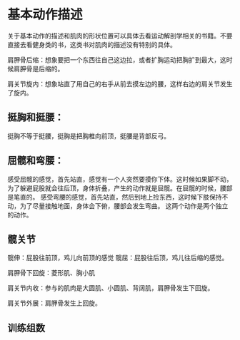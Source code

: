 # 基本动作描述
关于基本动作的描述和肌肉的形状位置可以具体去看运动解剖学相关的书籍。不要直接去看健身类的书，这类书对肌肉的描述没有特别的具体。

肩胛骨后缩：想象要把一个东西往自己这边拉，或者扩胸运动把胸扩到最大，这时候肩胛骨是后缩的。

肩关节旋内：想象站直了用自己的右手从前去摸左边的腰，这样右边的肩关节发生了旋内。

## 挺胸和挺腰：
挺胸不等于挺腰，挺胸是把胸椎向前顶，挺腰是背部反弓。

## 屈髋和弯腰：
感受屈髋的感觉，首先站直，感觉有一个人突然要摸你下体。这时候如果脚不动，为了躲避屁股就会往后顶，身体折叠，产生的动作就是屈髋。在屈髋的时候，腰部是笔直的。
感受弯腰的感觉，首先站直，然后到地上捡东西，这时候下肢保持不动，为了尽量接触地面，身体会下俯，腰部会发生弯曲。
这两个动作是两个独立的动作。

## 髋关节
髋伸：屁股往前顶，鸡儿向前顶的感觉
髋屈：屁股往后顶，鸡儿往后缩的感觉。

肩胛骨下回旋：菱形肌、胸小肌

肩关节内收：参与的肌肉是大圆肌、小圆肌、背阔肌，肩胛骨发生下回旋。

肩关节外展：肩胛骨发生上回旋。

## 训练组数